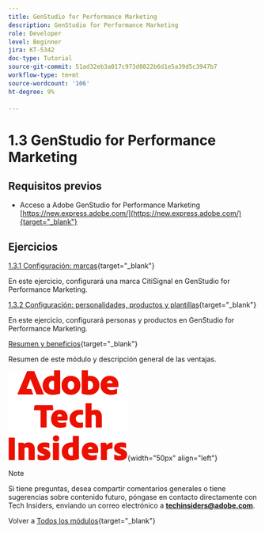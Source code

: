 ```yaml
---
title: GenStudio for Performance Marketing
description: GenStudio for Performance Marketing
role: Developer
level: Beginner
jira: KT-5342
doc-type: Tutorial
source-git-commit: 51ad32eb3a017c973d0822b6d1e5a39d5c3947b7
workflow-type: tm+mt
source-wordcount: '106'
ht-degree: 9%

---
```


# 1.3 GenStudio for Performance Marketing


## Requisitos previos

- Acceso a Adobe GenStudio for Performance Marketing [https://new.express.adobe.com/](https://new.express.adobe.com/){target="_blank"}

## Ejercicios

[1.3.1 Configuración: marcas](./ex1.md){target="_blank"}

En este ejercicio, configurará una marca CitiSignal en GenStudio for Performance Marketing.

[1.3.2 Configuración: personalidades, productos y plantillas](./ex2.md){target="_blank"}

En este ejercicio, configurará personas y productos en GenStudio for Performance Marketing.

[Resumen y beneficios](./summary.md){target="_blank"}

Resumen de este módulo y descripción general de las ventajas.

![Perspectivas técnicas](./../../../assets/images/techinsiders.png){width="50px" align="left"}

>[!NOTE]
>
>Si tiene preguntas, desea compartir comentarios generales o tiene sugerencias sobre contenido futuro, póngase en contacto directamente con Tech Insiders, enviando un correo electrónico a **techinsiders@adobe.com**.

Volver a [Todos los módulos](../../../overview.md){target="_blank"}
